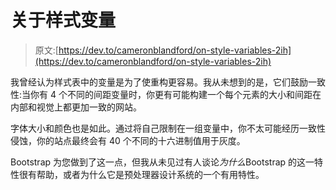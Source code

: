 # 关于样式变量

> 原文:[https://dev.to/cameronblandford/on-style-variables-2ih](https://dev.to/cameronblandford/on-style-variables-2ih)

我曾经认为样式表中的变量是为了使重构更容易。我从未想到的是，它们鼓励一致性:当你有 4 个不同的间距变量时，你更有可能构建一个每个元素的大小和间距在内部和视觉上都更加一致的网站。

字体大小和颜色也是如此。通过将自己限制在一组变量中，你不太可能经历一致性侵蚀，你的站点最终会有 40 个不同的十六进制值用于灰度。

Bootstrap 为您做到了这一点，但我从未见过有人谈论*为什么*Bootstrap 的这一特性很有帮助，或者为什么它是预处理器设计系统的一个有用特性。